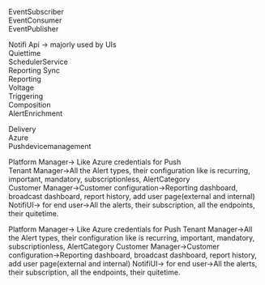 EventSubscriber  
EventConsumer  
EventPublisher  

Notifi Api -> majorly used by UIs  
Quiettime  
SchedulerService  
Reporting Sync  
Reporting  
Voltage  
Triggering  
Composition  
AlertEnrichment  

Delivery  
Azure  
Pushdevicemanagement  

Platform Manager-> Like Azure credentials for Push  
Tenant Manager->All the Alert types, their configuration like is recurring, important, mandatory, subscriptionless, AlertCategory  
Customer Manager->Customer configuration->Reporting dashboard, broadcast dashboard, report history, add user page(external and internal)   
NotifiUI-> for end user->All the alerts, their subscription, all the endpoints, their quitetime.  

Platform Manager-> Like Azure credentials for Push
Tenant Manager->All the Alert types, their configuration like is recurring, important, mandatory, subscriptionless, AlertCategory
Customer Manager->Customer configuration->Reporting dashboard, broadcast dashboard, report history, add user page(external and internal) 
NotifiUI-> for end user->All the alerts, their subscription, all the endpoints, their quitetime.
